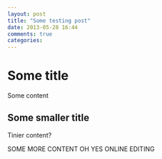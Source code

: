 ```yaml
---
layout: post
title: "Some testing post"
date: 2013-05-28 16:44
comments: true
categories: 
---
```

# Some title

Some content

## Some smaller title

Tinier content?

SOME MORE CONTENT OH YES ONLINE EDITING
